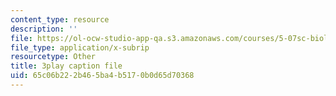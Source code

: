 ```yaml
---
content_type: resource
description: ''
file: https://ol-ocw-studio-app-qa.s3.amazonaws.com/courses/5-07sc-biological-chemistry-i-fall-2013/65c06b222b465ba4b5170b0d65d70368_4BwB43Smu7o.vtt
file_type: application/x-subrip
resourcetype: Other
title: 3play caption file
uid: 65c06b22-2b46-5ba4-b517-0b0d65d70368
---
```

